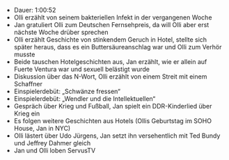 - Dauer: 1:00:52
- Olli erzählt von seinem bakteriellen Infekt in der vergangenen Woche
- Jan gratuliert Olli zum Deutschen Fernsehpreis, da will Olli aber erst nächste Woche drüber sprechen
- Olli erzählt Geschichte von stinkendem Geruch in Hotel, stellte sich später heraus, dass es ein Buttersäureanschlag war und Olli zum Verhör musste
- Beide tauschen Hotelgeschichten aus, Jan erzählt, wie er allein auf Fuerte Ventura war und sexuell belästigt wurde
- Diskussion über das N-Wort, Olli erzählt von einem Streit mit einem Schaffner
- Einspielerdebüt: „Schwänze fressen“
- Einspielerdebüt: „Wendler und die Intellektuellen“
- Gespräch über Krieg und Fußball, Jan spielt ein DDR-Kinderlied über Krieg ein
- Es folgen weitere Geschichten aus Hotels (Ollis Geburtstag im SOHO House, Jan in NYC)
- Olli lästert über Udo Jürgens, Jan setzt ihn versehentlich mit Ted Bundy und Jeffrey Dahmer gleich
- Jan und Olli loben ServusTV
